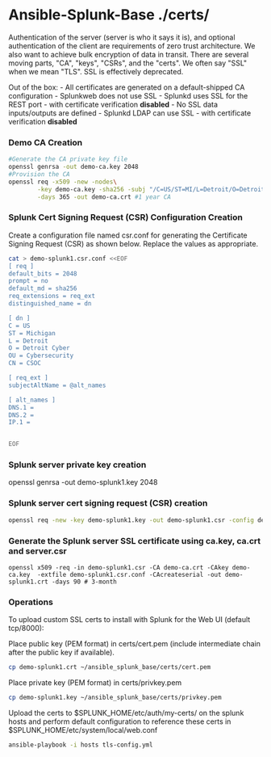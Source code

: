 # Ansible-Splunk-Base ./certs/

Authentication of the server (server is who it says it is), and optional authentication of the client are requirements of zero trust architecture. We also want to achieve bulk encryption of data in transit. There are several moving parts, "CA", "keys", "CSRs", and the "certs". We often say "SSL" when we mean "TLS". SSL is effectively deprecated.

Out of the box:
        - All certificates are generated on a default-shipped CA configuration
        - Splunkweb does not use SSL
        - Splunkd uses SSL for the REST port - with certificate verification **disabled**
        - No SSL data inputs/outputs are defined
        - Splunkd LDAP can use SSL - with certificate verification **disabled**


### Demo CA Creation
```bash
#Generate the CA private key file
openssl genrsa -out demo-ca.key 2048
#Provision the CA
openssl req -x509 -new -nodes\
        -key demo-ca.key -sha256 -subj "/C=US/ST=MI/L=Detroit/O=Detroit Cyber/OU=Cybersecurity/CN=CSOC"\
        -days 365 -out demo-ca.crt #1 year CA

```
### Splunk Cert Signing Request (CSR) Configuration Creation
Create a configuration file named <server>csr.conf for generating the Certificate Signing Request (CSR) as shown below. Replace the values as appropriate. 



```bash
cat > demo-splunk1.csr.conf <<EOF
[ req ]
default_bits = 2048
prompt = no
default_md = sha256
req_extensions = req_ext
distinguished_name = dn

[ dn ]
C = US
ST = Michigan
L = Detroit
O = Detroit Cyber
OU = Cybersecurity
CN = CSOC

[ req_ext ]
subjectAltName = @alt_names

[ alt_names ]
DNS.1 = 
DNS.2 = 
IP.1 = 


EOF
```
### Splunk server private key creation

openssl genrsa -out demo-splunk1.key 2048

### Splunk server cert signing request (CSR) creation

```bash
openssl req -new -key demo-splunk1.key -out demo-splunk1.csr -config demo-splunk1.csr.conf
```
### Generate the Splunk server SSL certificate using ca.key, ca.crt and server.csr
```
openssl x509 -req -in demo-splunk1.csr -CA demo-ca.crt -CAkey demo-ca.key  -extfile demo-splunk1.csr.conf -CAcreateserial -out demo-splunk1.crt -days 90 # 3-month 
```

### Operations

To upload custom SSL certs to install with Splunk for the Web UI (default tcp/8000):

Place public key (PEM format) in certs/cert.pem (include intermediate chain after the public key if available).

```bash
cp demo-splunk1.crt ~/ansible_splunk_base/certs/cert.pem
```

Place private key (PEM format) in certs/privkey.pem

```bash
cp demo-splunk1.key ~/ansible_splunk_base/certs/privkey.pem
```

Upload the certs to $SPLUNK_HOME/etc/auth/my-certs/ on the splunk hosts and perform default configuration to reference these certs in $SPLUNK_HOME/etc/system/local/web.conf

```bash
ansible-playbook -i hosts tls-config.yml
```